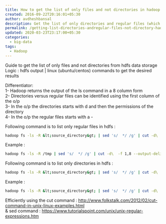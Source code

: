 ```yaml
---
title: How to get the list of only files and not directories in hadoop
created: 2016-09-22T20:16:01+05:30
author: avdheshbansal
description: Get the list of only directories and regular files (which are not directory) in hadoop hdfs data storage
permalink: /getting-list-directories-andregular-files-not-directory-hadoop.html
updated: 2020-03-23T23:17:00+05:30
categories:
  - big-data
tags:
  - Hadoop
---
```

Guide to get the list of only files and not directories from hdfs data storage  
Logic : hdfs output | linux (ubuntu/centos) commands to get the desired results

Differentiator:  
1- Hadoop returns the output of the ls command in a 8 column form  
2- Directories versus regular files can be identified using the first column of the o/p  
3- In the o/p the directories starts with d and then the permissions of the directory  
4- In the o/p the regular files starts with a -

Following command is to list only regular files in hdfs :

```bash
hadoop fs -ls -R &lt;source_directory&gt; | sed 's/  */ /g' | cut -d\  -f &lt;number_of_column_from_op&gt; --output-delimiter=&lt;output_to_delimit&gt; | grep ^- | cut -d, -f&lt;number_of_column_from_op&gt;
```


Example :

```bash
hadoop fs -ls -R /tmp | sed 's/  */ /g' | cut -d\  -f 1,8 --output-delimiter=',' | grep ^- | cut -d, -f2
```


Following command is to list only directories in hdfs :

```bash
hadoop fs -ls -R &lt;source_directory&gt; | sed 's/  */ /g' | cut -d\  -f &lt;number_of_column_from_op&gt; --output-delimiter=',' | grep ^d | cut -d, -f&lt;number_of_column_from_op&gt;
```


Example :

```bash
hadoop fs -ls -R &lt;source_directory&gt; | sed 's/  */ /g' | cut -d\  -f 1,8 --output-delimiter=',' | grep ^d | cut -d, -f2
```


Efficiently using the cut command : <a href="http://www.folkstalk.com/2012/02/cut-command-in-unix-linux-examples.html" target="_blank" rel="no-follow noopener noreferrer">http://www.folkstalk.com/2012/02/cut-command-in-unix-linux-examples.html</a>  
& sed command : <a href="https://www.tutorialspoint.com/unix/unix-regular-expressions.htm" target="_blank" rel="no-follow noopener noreferrer">https://www.tutorialspoint.com/unix/unix-regular-expressions.htm</a>
